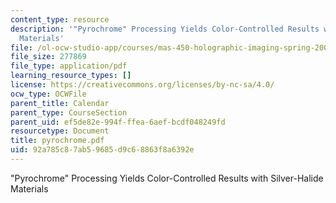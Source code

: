 ```yaml
---
content_type: resource
description: '"Pyrochrome" Processing Yields Color-Controlled Results with Silver-Halide
  Materials'
file: /ol-ocw-studio-app/courses/mas-450-holographic-imaging-spring-2003/92a785c87ab59685d9c68863f8a6392e_pyrochrome.pdf
file_size: 277869
file_type: application/pdf
learning_resource_types: []
license: https://creativecommons.org/licenses/by-nc-sa/4.0/
ocw_type: OCWFile
parent_title: Calendar
parent_type: CourseSection
parent_uid: ef5de82e-994f-ffea-6aef-bcdf048249fd
resourcetype: Document
title: pyrochrome.pdf
uid: 92a785c8-7ab5-9685-d9c6-8863f8a6392e
---
```

"Pyrochrome" Processing Yields Color-Controlled Results with Silver-Halide Materials